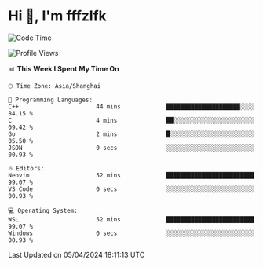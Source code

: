 # Hi 👋, I'm fffzlfk

<!--START_SECTION:waka-->
![Code Time](http://img.shields.io/badge/Code%20Time-686%20hrs%2050%20mins-blue)

![Profile Views](http://img.shields.io/badge/Profile%20Views-0-blue)

📊 **This Week I Spent My Time On** 

```text
🕑︎ Time Zone: Asia/Shanghai

💬 Programming Languages: 
C++                      44 mins             █████████████████████░░░░   84.15 % 
C                        4 mins              ██░░░░░░░░░░░░░░░░░░░░░░░   09.42 % 
Go                       2 mins              █░░░░░░░░░░░░░░░░░░░░░░░░   05.50 % 
JSON                     0 secs              ░░░░░░░░░░░░░░░░░░░░░░░░░   00.93 % 

🔥 Editors: 
Neovim                   52 mins             █████████████████████████   99.07 % 
VS Code                  0 secs              ░░░░░░░░░░░░░░░░░░░░░░░░░   00.93 % 

💻 Operating System: 
WSL                      52 mins             █████████████████████████   99.07 % 
Windows                  0 secs              ░░░░░░░░░░░░░░░░░░░░░░░░░   00.93 % 
```


 Last Updated on 05/04/2024 18:11:13 UTC
<!--END_SECTION:waka-->
